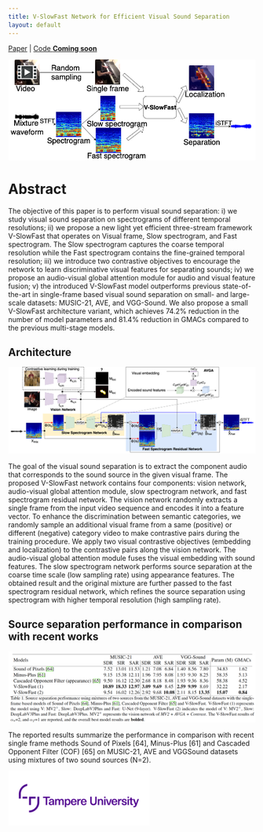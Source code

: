 ```yaml
---
title: V-SlowFast Network for Efficient Visual Sound Separation
layout: default
---
```


[Paper](https://arxiv.org/pdf/2109.08867.pdf) | [Code **Coming soon**]()
<!-- [[Code **Coming soon.**]](...) -->

<img src="V-SlowFast/figures/fig1.png" width="800"/>

# Abstract
The objective of this paper is to perform visual sound separation: i) we study visual sound separation on spectrograms of different temporal resolutions; ii) we propose a new light yet efficient three-stream framework V-SlowFast that operates on Visual frame, Slow spectrogram, and Fast spectrogram. The Slow spectrogram captures the coarse temporal resolution while the Fast spectrogram contains the fine-grained temporal resolution; iii) we introduce two contrastive objectives to encourage the network to learn discriminative visual features for separating sounds; iv) we propose an audio-visual global attention module for audio and visual feature fusion; v) the introduced V-SlowFast model outperforms previous state-of-the-art in single-frame based visual sound separation on small- and large-scale datasets: MUSIC-21, AVE, and VGG-Sound. We also propose a small V-SlowFast architecture variant, which achieves 74.2% reduction in the number of model parameters and 81.4% reduction in GMACs compared to the previous multi-stage models.

## Architecture
<img src="V-SlowFast/figures/overview.png" width="800"/>

The goal of the visual sound separation is to extract the component audio that corresponds to the sound source in the given visual frame. The proposed V-SlowFast network contains four components: vision network, audio-visual global attention module, slow spectrogram network, and fast spectrogram residual network. The vision network randomly extracts a single frame from the input video sequence and encodes it into a feature vector. To enhance the discrimination between semantic categories, we randomly sample an additional visual frame from a same (positive) or different (negative) category video to make contrastive pairs during the training procedure. We apply two visual contrastive objectives (embedding and localization) to the contrastive pairs along the vision network. The audio-visual global attention module fuses the visual embedding with sound features. The slow spectrogram network performs source separation at the coarse time scale (low sampling rate) using appearance features. The obtained result and the original mixture are further passed to the fast spectrogram residual network, which refines the source separation using spectrogram with higher temporal resolution (high sampling rate).


## Source separation performance in comparison with recent works
<img src="V-SlowFast/figures/result.png" width="800"/>

The reported results summarize the performance in comparison with recent single frame methods Sound of Pixels [64], Minus-Plus [61] and Cascaded Opponent Filter (COF) [65] on MUSIC-21, AVE and VGGSound datasets using mixtures of two sound sources (N=2).


<img src="images/logo_tau.png" width="288">
<!-- ![Octocat](images/logo_tau.png?raw=true | width=288) -->

